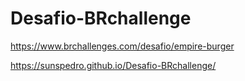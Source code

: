 # Desafio-BRchallenge
https://www.brchallenges.com/desafio/empire-burger

https://sunspedro.github.io/Desafio-BRchallenge/
